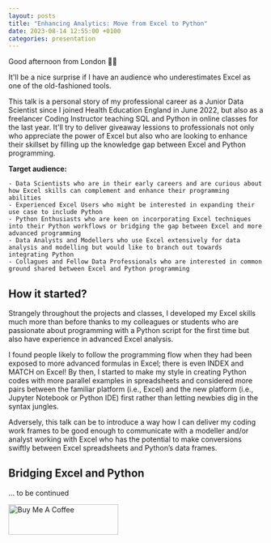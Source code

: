 ```yaml
---
layout: posts
title: "Enhancing Analytics: Move from Excel to Python"
date: 2023-08-14 12:55:00 +0100
categories: presentation
---
```


Good afternoon from London :wave::wave:

It'll be a nice surprise if I have an audience who underestimates Excel as one of the old-fashioned tools.

This talk is a personal story of my professional career as a Junior Data Scientist since I joined Health Education England in June 2022, but also as a freelancer Coding Instructor teaching SQL and Python in online classes for the last year. It'll try to deliver giveaway lessions to professionals not only who appreciate the power of Excel but also who are looking to enhance their skillset by filling up the knowledge gap between Excel and Python programming.

**Target audience:**

```
- Data Scientists who are in their early careers and are curious about how Excel skills can complement and enhance their programming abilities
- Experienced Excel Users who might be interested in expanding their use case to include Python
- Python Enthusiasts who are keen on incorporating Excel techniques into their Python workflows or bridging the gap between Excel and more advanced programming
- Data Analysts and Modellers who use Excel extensively for data analysis and modelling but would like to branch out towards integrating Python
- Collagues and Fellow Data Professionals who are interested in common ground shared between Excel and Python programming
```

## How it started?

Strangely throughout the projects and classes, I developed my Excel skills much more than before thanks to my colleagues or students who are passionate about programming with a Python script for the first time but also have experience in advanced Excel analysis.

I found people likely to follow the programming flow when they had been exposed to more advanced formulas in Excel; there is even INDEX and MATCH on Excel! By then, I started to make my style in creating Python codes with more parallel examples in spreadsheets and considered more pairs between the familiar platform (i.e., Excel) and the new platform (i.e., Jupyter Notebook or Python IDE) first rather than letting newbies dig in the syntax jungles.

Adversely, this talk can be to introduce a way how I can deliver my coding work frames to be good enough to communicate with a modeller and/or analyst working with Excel who has the potential to make conversions swiftly between Excel spreadsheets and Python’s data frames.

## Bridging Excel and Python

... to be continued

<a href="https://www.buymeacoffee.com/chaeyoona" target="_blank"><img src="https://cdn.buymeacoffee.com/buttons/v2/default-yellow.png" alt="Buy Me A Coffee" style="height: 60px !important;width: 217px !important;" ></a>
